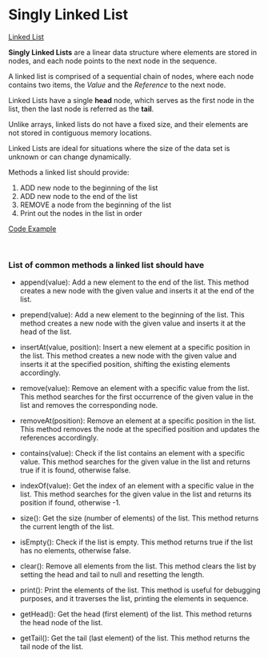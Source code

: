# Singly Linked List

[Linked List](https://github.com/trekhleb/javascript-algorithms/tree/master/src/data-structures/linked-list)

**Singly Linked Lists** are a linear data structure where elements are stored in nodes, and each node points to the next node in the sequence.

A linked list is comprised of a sequential chain of nodes, where each node contains two items, the _Value_ and the _Reference_ to the next node.

Linked Lists have a single **head** node, which serves as the first node in the list, then the last node is referred as the **tail**.

Unlike arrays, linked lists do not have a fixed size, and their elements are not stored in contiguous memory locations.

Linked Lists are ideal for situations where the size of the data set is unknown or can change dynamically.

Methods a linked list should provide:

1. ADD new node to the beginning of the list
2. ADD new node to the end of the list
3. REMOVE a node from the beginning of the list
4. Print out the nodes in the list in order

[Code Example](./singly-linked-list.js)

<br>

### List of common methods a linked list should have

-   append(value): Add a new element to the end of the list. This method creates a new node with the given value and inserts it at the end of the list.

-   prepend(value): Add a new element to the beginning of the list. This method creates a new node with the given value and inserts it at the head of the list.

-   insertAt(value, position): Insert a new element at a specific position in the list. This method creates a new node with the given value and inserts it at the specified position, shifting the existing elements accordingly.

-   remove(value): Remove an element with a specific value from the list. This method searches for the first occurrence of the given value in the list and removes the corresponding node.

-   removeAt(position): Remove an element at a specific position in the list. This method removes the node at the specified position and updates the references accordingly.

-   contains(value): Check if the list contains an element with a specific value. This method searches for the given value in the list and returns true if it is found, otherwise false.

-   indexOf(value): Get the index of an element with a specific value in the list. This method searches for the given value in the list and returns its position if found, otherwise -1.

-   size(): Get the size (number of elements) of the list. This method returns the current length of the list.

-   isEmpty(): Check if the list is empty. This method returns true if the list has no elements, otherwise false.

-   clear(): Remove all elements from the list. This method clears the list by setting the head and tail to null and resetting the length.

-   print(): Print the elements of the list. This method is useful for debugging purposes, and it traverses the list, printing the elements in sequence.

-   getHead(): Get the head (first element) of the list. This method returns the head node of the list.

-   getTail(): Get the tail (last element) of the list. This method returns the tail node of the list.
